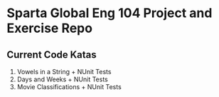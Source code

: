 # Sparta Global Eng 104 Project and Exercise Repo

## Current Code Katas

1. Vowels in a String + NUnit Tests
2. Days and Weeks + NUnit Tests
3. Movie Classifications + NUnit Tests

